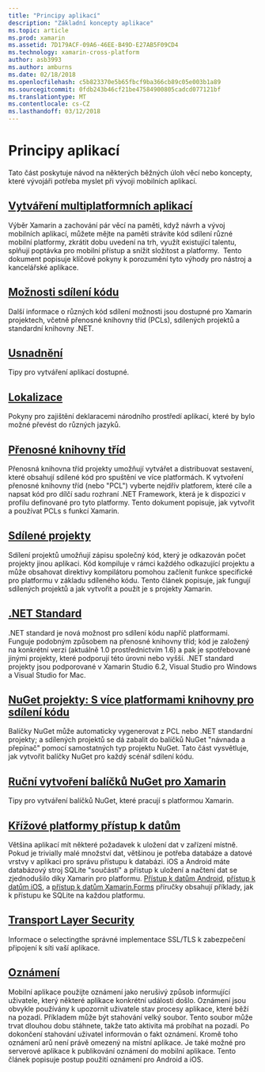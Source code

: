 ```yaml
---
title: "Principy aplikací"
description: "Základní koncepty aplikace"
ms.topic: article
ms.prod: xamarin
ms.assetid: 7D179ACF-09A6-46EE-B49D-E27AB5F09CD4
ms.technology: xamarin-cross-platform
author: asb3993
ms.author: amburns
ms.date: 02/18/2018
ms.openlocfilehash: c5b823370e5b65fbcf9ba366cb89c05e003b1a89
ms.sourcegitcommit: 0fdb243b46cf21be47584900805cadcd077121bf
ms.translationtype: MT
ms.contentlocale: cs-CZ
ms.lasthandoff: 03/12/2018
---
```

# <a name="application-fundamentals"></a>Principy aplikací

Tato část poskytuje návod na některých běžných úloh věcí nebo koncepty, které vývojáři potřeba myslet při vývoji mobilních aplikací.

##  <a name="building-cross-platform-applicationscross-platformapp-fundamentalsbuilding-cross-platform-applicationsindexmd"></a>[Vytváření multiplatformních aplikací](~/cross-platform/app-fundamentals/building-cross-platform-applications/index.md)

Výběr Xamarin a zachování pár věcí na paměti, když návrh a vývoj mobilních aplikací, můžete mějte na paměti strávíte kód sdílení různé mobilní platformy, zkrátit dobu uvedení na trh, využít existující talentu, splňují poptávka pro mobilní přístup a snížit složitost a platformy. &nbsp;Tento dokument popisuje klíčové pokyny k porozumění tyto výhody pro nástroj a kancelářské aplikace.

## <a name="code-sharing-optionscode-sharingmd"></a>[Možnosti sdílení kódu](code-sharing.md)

Další informace o různých kód sdílení možnosti jsou dostupné pro Xamarin projektech, včetně přenosné knihovny tříd (PCLs), sdílených projektů a standardní knihovny .NET.


## <a name="accessibilityaccessibilitymd"></a>[Usnadnění](accessibility.md)

Tipy pro vytváření aplikací dostupné.


## <a name="localizationlocalizationmd"></a>[Lokalizace](localization.md)

Pokyny pro zajištění deklaracemi národního prostředí aplikací, které by bylo možné převést do různých jazyků.


##  <a name="portable-class-librariescross-platformapp-fundamentalspclmd"></a>[Přenosné knihovny tříd](~/cross-platform/app-fundamentals/pcl.md)

Přenosná knihovna tříd projekty umožňují vytvářet a distribuovat sestavení, které obsahují sdílené kód pro spuštění ve více platformách. K vytvoření přenosné knihovny tříd (nebo "PCL") vyberte nejdřív platforem, které cíle a napsat kód pro dílčí sadu rozhraní .NET Framework, která je k dispozici v profilu definované pro tyto platformy. Tento dokument popisuje, jak vytvořit a používat PCLs s funkcí Xamarin.

##  <a name="shared-projectscross-platformapp-fundamentalsshared-projectsmd"></a>[Sdílené projekty](~/cross-platform/app-fundamentals/shared-projects.md)

Sdílení projektů umožňují zápisu společný kód, který je odkazován počet projekty jinou aplikaci. Kód kompiluje v rámci každého odkazující projektu a může obsahovat direktivy kompilátoru pomohou začlenit funkce specifické pro platformu v základu sdíleného kódu. Tento článek popisuje, jak fungují sdílených projektů a jak vytvořit a použít je s projekty Xamarin.

##  <a name="net-standardcross-platformapp-fundamentalsnet-standardmd"></a>[.NET Standard](~/cross-platform/app-fundamentals/net-standard.md)

.NET standard je nová možnost pro sdílení kódu napříč platformami. Funguje podobným způsobem na přenosné knihovny tříd; kód je založený na konkrétní verzi (aktuálně 1.0 prostřednictvím 1.6) a pak je spotřebované jinými projekty, které podporují této úrovni nebo vyšší. .NET standard projekty jsou podporované v Xamarin Studio 6.2, Visual Studio pro Windows a Visual Studio for Mac.

##  <a name="nuget-projects-multiplatform-libraries-for-code-sharingcross-platformapp-fundamentalsnuget-multiplatform-librariesindexmd"></a>[NuGet projekty: S více platformami knihovny pro sdílení kódu](~/cross-platform/app-fundamentals/nuget-multiplatform-libraries/index.md)

Balíčky NuGet může automaticky vygenerovat z PCL nebo .NET standardní projekty; a sdílených projektů se dá zabalit do balíčků NuGet "návnada a přepínač" pomocí samostatných typ projektu NuGet. Tato část vysvětluje, jak vytvořit balíčky NuGet pro každý scénář sdílení kódu.

##  <a name="manually-creating-nuget-packages-for-xamarincross-platformapp-fundamentalsnuget-manualmd"></a>[Ruční vytvoření balíčků NuGet pro Xamarin](~/cross-platform/app-fundamentals/nuget-manual.md)

Tipy pro vytváření balíčků NuGet, které pracují s platformou Xamarin.

##  <a name="cross-platform-data-accessxamarin-formsdata-cloudindexmd"></a>[Křížové platformy přístup k datům](~/xamarin-forms/data-cloud/index.md)

Většina aplikací mít některé požadavek k uložení dat v zařízení místně. Pokud je trivially malé množství dat, většinou je potřeba databáze a datové vrstvy v aplikaci pro správu přístupu k databázi. iOS a Android máte databázový stroj SQLite "součástí" a přístup k uložení a načtení dat se zjednodušilo díky Xamarin pro platformu. [Přístup k datům Android](~/android/data-cloud/data-access/index.md), [přístup k datům iOS](~/ios/data-cloud/data/index.md), a [přístup k datům Xamarin.Forms](~/xamarin-forms/data-cloud/index.md) příručky obsahují příklady, jak k přístupu ke SQLite na každou platformu.


##  <a name="transport-layer-securitytransport-layer-securitymd"></a>[Transport Layer Security](transport-layer-security.md)

Informace o selectingthe správné implementace SSL/TLS k zabezpečení připojení k síti vaší aplikace.


##  <a name="notificationsxamarin-formsdata-cloudpush-notificationsindexmd"></a>[Oznámení](~/xamarin-forms/data-cloud/push-notifications/index.md)

Mobilní aplikace použijte oznámení jako nerušivý způsob informující uživatele, který některé aplikace konkrétní události došlo. Oznámení jsou obvykle používány k upozornit uživatele stav procesy aplikace, které běží na pozadí. Příkladem může být stahování velký soubor. Tento soubor může trvat dlouhou dobu stáhnete, takže tato aktivita má probíhat na pozadí. Po dokončení stahování uživatel informován o fakt oznámení.
Kromě toho oznámení arů není právě omezený na místní aplikace. Je také možné pro serverové aplikace k publikování oznámení do mobilní aplikace. Tento článek popisuje postup použití oznámení pro Android a iOS.
